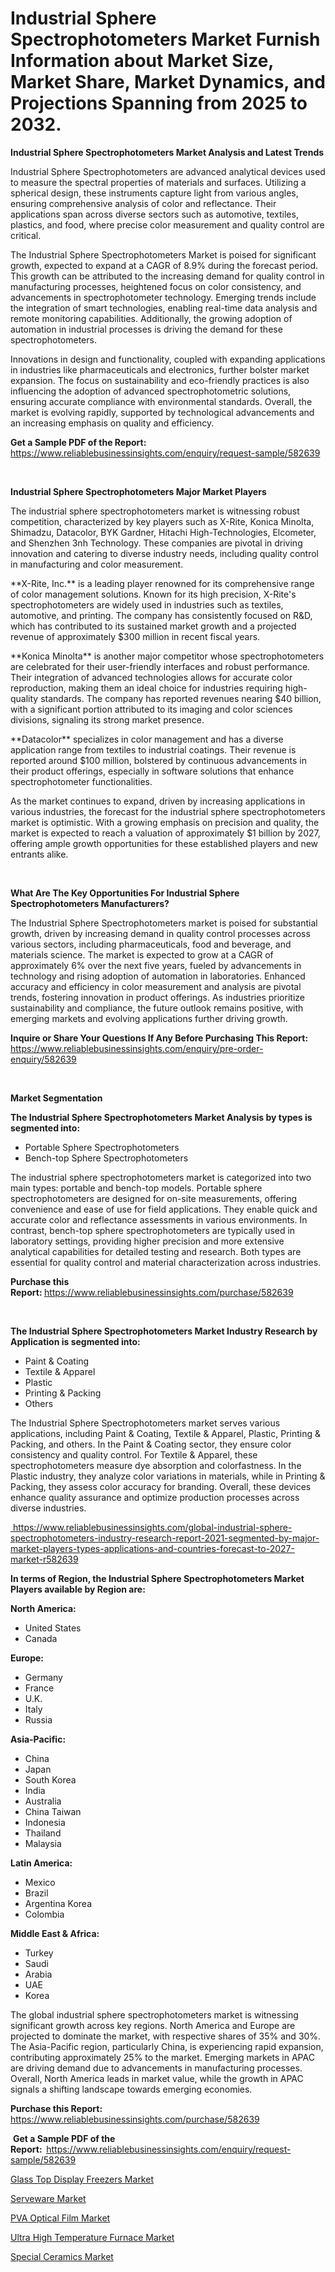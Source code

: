 <p><h1>Industrial Sphere Spectrophotometers Market Furnish Information about Market Size, Market Share, Market Dynamics, and Projections Spanning from 2025 to 2032.</h1></p><p><strong>Industrial Sphere Spectrophotometers Market Analysis and Latest Trends</strong></p>
<p><p>Industrial Sphere Spectrophotometers are advanced analytical devices used to measure the spectral properties of materials and surfaces. Utilizing a spherical design, these instruments capture light from various angles, ensuring comprehensive analysis of color and reflectance. Their applications span across diverse sectors such as automotive, textiles, plastics, and food, where precise color measurement and quality control are critical.</p><p>The Industrial Sphere Spectrophotometers Market is poised for significant growth, expected to expand at a CAGR of 8.9% during the forecast period. This growth can be attributed to the increasing demand for quality control in manufacturing processes, heightened focus on color consistency, and advancements in spectrophotometer technology. Emerging trends include the integration of smart technologies, enabling real-time data analysis and remote monitoring capabilities. Additionally, the growing adoption of automation in industrial processes is driving the demand for these spectrophotometers.</p><p>Innovations in design and functionality, coupled with expanding applications in industries like pharmaceuticals and electronics, further bolster market expansion. The focus on sustainability and eco-friendly practices is also influencing the adoption of advanced spectrophotometric solutions, ensuring accurate compliance with environmental standards. Overall, the market is evolving rapidly, supported by technological advancements and an increasing emphasis on quality and efficiency.</p></p>
<p><strong>Get a Sample PDF of the Report:&nbsp;</strong> <a href="https://www.reliablebusinessinsights.com/enquiry/request-sample/582639?utm_campaign=112&utm_medium=2&utm_source=Github&utm_content=ia&utm_term=23032025&utm_id=industrial-sphere-spectrophotometers">https://www.reliablebusinessinsights.com/enquiry/request-sample/582639</a></p>
<p>&nbsp;</p>
<p><strong>Industrial Sphere Spectrophotometers Major Market Players</strong></p>
<p><p>The industrial sphere spectrophotometers market is witnessing robust competition, characterized by key players such as X-Rite, Konica Minolta, Shimadzu, Datacolor, BYK Gardner, Hitachi High-Technologies, Elcometer, and Shenzhen 3nh Technology. These companies are pivotal in driving innovation and catering to diverse industry needs, including quality control in manufacturing and color measurement.</p><p>**X-Rite, Inc.** is a leading player renowned for its comprehensive range of color management solutions. Known for its high precision, X-Rite's spectrophotometers are widely used in industries such as textiles, automotive, and printing. The company has consistently focused on R&D, which has contributed to its sustained market growth and a projected revenue of approximately $300 million in recent fiscal years.</p><p>**Konica Minolta** is another major competitor whose spectrophotometers are celebrated for their user-friendly interfaces and robust performance. Their integration of advanced technologies allows for accurate color reproduction, making them an ideal choice for industries requiring high-quality standards. The company has reported revenues nearing $40 billion, with a significant portion attributed to its imaging and color sciences divisions, signaling its strong market presence.</p><p>**Datacolor** specializes in color management and has a diverse application range from textiles to industrial coatings. Their revenue is reported around $100 million, bolstered by continuous advancements in their product offerings, especially in software solutions that enhance spectrophotometer functionalities. </p><p>As the market continues to expand, driven by increasing applications in various industries, the forecast for the industrial sphere spectrophotometers market is optimistic. With a growing emphasis on precision and quality, the market is expected to reach a valuation of approximately $1 billion by 2027, offering ample growth opportunities for these established players and new entrants alike.</p></p>
<p>&nbsp;</p>
<p><strong>What Are The Key Opportunities For Industrial Sphere Spectrophotometers Manufacturers?</strong></p>
<p><p>The Industrial Sphere Spectrophotometers market is poised for substantial growth, driven by increasing demand in quality control processes across various sectors, including pharmaceuticals, food and beverage, and materials science. The market is expected to grow at a CAGR of approximately 6% over the next five years, fueled by advancements in technology and rising adoption of automation in laboratories. Enhanced accuracy and efficiency in color measurement and analysis are pivotal trends, fostering innovation in product offerings. As industries prioritize sustainability and compliance, the future outlook remains positive, with emerging markets and evolving applications further driving growth.</p></p>
<p><strong>Inquire or Share Your Questions If Any Before Purchasing This Report:</strong> <a href="https://www.reliablebusinessinsights.com/enquiry/pre-order-enquiry/582639?utm_campaign=112&utm_medium=2&utm_source=Github&utm_content=ia&utm_term=23032025&utm_id=industrial-sphere-spectrophotometers">https://www.reliablebusinessinsights.com/enquiry/pre-order-enquiry/582639</a></p>
<p>&nbsp;</p>
<p><strong>Market Segmentation</strong></p>
<p><strong>The Industrial Sphere Spectrophotometers Market Analysis by types is segmented into:</strong></p>
<p><ul><li>Portable Sphere Spectrophotometers</li><li>Bench-top Sphere Spectrophotometers</li></ul></p>
<p><p>The industrial sphere spectrophotometers market is categorized into two main types: portable and bench-top models. Portable sphere spectrophotometers are designed for on-site measurements, offering convenience and ease of use for field applications. They enable quick and accurate color and reflectance assessments in various environments. In contrast, bench-top sphere spectrophotometers are typically used in laboratory settings, providing higher precision and more extensive analytical capabilities for detailed testing and research. Both types are essential for quality control and material characterization across industries.</p></p>
<p><strong>Purchase this Report:&nbsp;</strong><a href="https://www.reliablebusinessinsights.com/purchase/582639?utm_campaign=112&utm_medium=2&utm_source=Github&utm_content=ia&utm_term=23032025&utm_id=industrial-sphere-spectrophotometers">https://www.reliablebusinessinsights.com/purchase/582639</a></p>
<p>&nbsp;</p>
<p><strong>The Industrial Sphere Spectrophotometers Market Industry Research by Application is segmented into:</strong></p>
<p><ul><li>Paint & Coating</li><li>Textile & Apparel</li><li>Plastic</li><li>Printing & Packing</li><li>Others</li></ul></p>
<p><p>The Industrial Sphere Spectrophotometers market serves various applications, including Paint & Coating, Textile & Apparel, Plastic, Printing & Packing, and others. In the Paint & Coating sector, they ensure color consistency and quality control. For Textile & Apparel, these spectrophotometers measure dye absorption and colorfastness. In the Plastic industry, they analyze color variations in materials, while in Printing & Packing, they assess color accuracy for branding. Overall, these devices enhance quality assurance and optimize production processes across diverse industries.</p></p>
<p><a href="https://www.reliablebusinessinsights.com/global-industrial-sphere-spectrophotometers-industry-research-report-2021-segmented-by-major-market-players-types-applications-and-countries-forecast-to-2027-market-r582639?utm_campaign=112&utm_medium=2&utm_source=Github&utm_content=ia&utm_term=23032025&utm_id=industrial-sphere-spectrophotometers">&nbsp;https://www.reliablebusinessinsights.com/global-industrial-sphere-spectrophotometers-industry-research-report-2021-segmented-by-major-market-players-types-applications-and-countries-forecast-to-2027-market-r582639</a></p>
<p><strong>In terms of Region, the Industrial Sphere Spectrophotometers Market Players available by Region are:</strong></p>
<p>
    <p> <strong> North America: </strong>
        <ul>
            <li>United States</li>
            <li>Canada</li>
        </ul>
        </p> 
    <p> <strong> Europe: </strong>
        <ul>
            <li>Germany</li>
            <li>France</li>
            <li>U.K.</li>
            <li>Italy</li>
            <li>Russia</li>
        </ul>
        </p> 
    <p> <strong> Asia-Pacific: </strong>
        <ul>
            <li>China</li>
            <li>Japan</li>
            <li>South Korea</li>
            <li>India</li>
            <li>Australia</li>
            <li>China Taiwan</li>
            <li>Indonesia</li>
            <li>Thailand</li>
            <li>Malaysia</li>
        </ul>
        </p> 
    <p> <strong> Latin America: </strong>
        <ul>
            <li>Mexico</li>
            <li>Brazil</li>
            <li>Argentina Korea</li>
            <li>Colombia</li>
        </ul>
        </p> 
    <p> <strong> Middle East & Africa: </strong>
        <ul>
            <li>Turkey</li>
            <li>Saudi</li>
            <li>Arabia</li>
            <li>UAE</li>
            <li>Korea</li>
        </ul>
    </p>
    </p>
<p><p>The global industrial sphere spectrophotometers market is witnessing significant growth across key regions. North America and Europe are projected to dominate the market, with respective shares of 35% and 30%. The Asia-Pacific region, particularly China, is experiencing rapid expansion, contributing approximately 25% to the market. Emerging markets in APAC are driving demand due to advancements in manufacturing processes. Overall, North America leads in market value, while the growth in APAC signals a shifting landscape towards emerging economies.</p></p>
<p><strong>Purchase this Report: </strong><a href="https://www.reliablebusinessinsights.com/purchase/582639?utm_campaign=112&utm_medium=2&utm_source=Github&utm_content=ia&utm_term=23032025&utm_id=industrial-sphere-spectrophotometers">https://www.reliablebusinessinsights.com/purchase/582639</a></p>
<p>&nbsp;<strong>Get a Sample PDF of the Report:&nbsp;&nbsp;</strong><a href="https://www.reliablebusinessinsights.com/enquiry/request-sample/582639?utm_campaign=112&utm_medium=2&utm_source=Github&utm_content=ia&utm_term=23032025&utm_id=industrial-sphere-spectrophotometers">https://www.reliablebusinessinsights.com/enquiry/request-sample/582639</a></p>
<p><strong></strong></p>
<p><p><a href="https://github.com/bichukapac/Market-Research-Report-List-1/blob/main/glass-top-display-freezers-market.md?utm_campaign=112&utm_medium=2&utm_source=Github&utm_content=ia&utm_term=23032025&utm_id=industrial-sphere-spectrophotometers">Glass Top Display Freezers Market</a></p><p><a href="https://github.com/swaftaenglem/Market-Research-Report-List-1/blob/main/serveware-market.md?utm_campaign=112&utm_medium=2&utm_source=Github&utm_content=ia&utm_term=23032025&utm_id=industrial-sphere-spectrophotometers">Serveware Market</a></p><p><a href="https://github.com/leoustolja/Market-Research-Report-List-1/blob/main/pva-optical-film-market.md?utm_campaign=112&utm_medium=2&utm_source=Github&utm_content=ia&utm_term=23032025&utm_id=industrial-sphere-spectrophotometers">PVA Optical Film Market</a></p><p><a href="https://github.com/ayondaylos/Market-Research-Report-List-1/blob/main/ultra-high-temperature-furnace-market.md?utm_campaign=112&utm_medium=2&utm_source=Github&utm_content=ia&utm_term=23032025&utm_id=industrial-sphere-spectrophotometers">Ultra High Temperature Furnace Market</a></p><p><a href="https://github.com/laveeasaadrh/Market-Research-Report-List-1/blob/main/special-ceramics-market.md?utm_campaign=112&utm_medium=2&utm_source=Github&utm_content=ia&utm_term=23032025&utm_id=industrial-sphere-spectrophotometers">Special Ceramics Market</a></p></p>